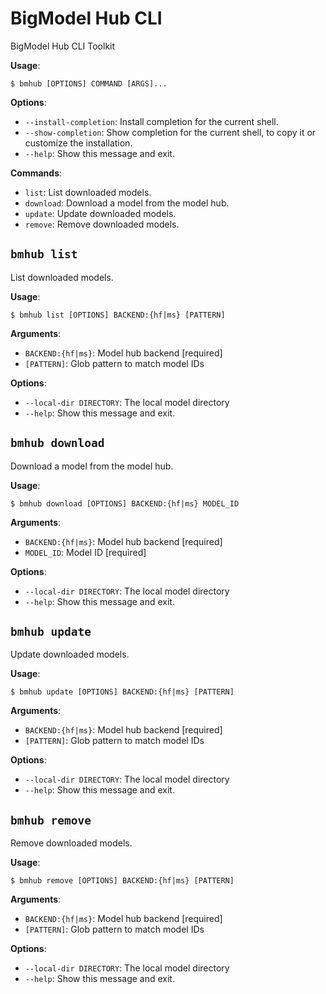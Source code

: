 # BigModel Hub CLI

BigModel Hub CLI Toolkit

**Usage**:

```console
$ bmhub [OPTIONS] COMMAND [ARGS]...
```

**Options**:

* `--install-completion`: Install completion for the current shell.
* `--show-completion`: Show completion for the current shell, to copy it or customize the installation.
* `--help`: Show this message and exit.

**Commands**:

* `list`: List downloaded models.
* `download`: Download a model from the model hub.
* `update`: Update downloaded models.
* `remove`: Remove downloaded models.

## `bmhub list`

List downloaded models.

**Usage**:

```console
$ bmhub list [OPTIONS] BACKEND:{hf|ms} [PATTERN]
```

**Arguments**:

* `BACKEND:{hf|ms}`: Model hub backend  [required]
* `[PATTERN]`: Glob pattern to match model IDs

**Options**:

* `--local-dir DIRECTORY`: The local model directory
* `--help`: Show this message and exit.

## `bmhub download`

Download a model from the model hub.

**Usage**:

```console
$ bmhub download [OPTIONS] BACKEND:{hf|ms} MODEL_ID
```

**Arguments**:

* `BACKEND:{hf|ms}`: Model hub backend  [required]
* `MODEL_ID`: Model ID  [required]

**Options**:

* `--local-dir DIRECTORY`: The local model directory
* `--help`: Show this message and exit.

## `bmhub update`

Update downloaded models.

**Usage**:

```console
$ bmhub update [OPTIONS] BACKEND:{hf|ms} [PATTERN]
```

**Arguments**:

* `BACKEND:{hf|ms}`: Model hub backend  [required]
* `[PATTERN]`: Glob pattern to match model IDs

**Options**:

* `--local-dir DIRECTORY`: The local model directory
* `--help`: Show this message and exit.

## `bmhub remove`

Remove downloaded models.

**Usage**:

```console
$ bmhub remove [OPTIONS] BACKEND:{hf|ms} [PATTERN]
```

**Arguments**:

* `BACKEND:{hf|ms}`: Model hub backend  [required]
* `[PATTERN]`: Glob pattern to match model IDs

**Options**:

* `--local-dir DIRECTORY`: The local model directory
* `--help`: Show this message and exit.
